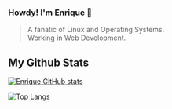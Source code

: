 ### Howdy! I'm Enrique 🐧

> <p > A fanatic of  Linux and Operating Systems. <br />
> Working in Web Development. </p>

 ## My Github Stats

[![Enrique GitHub stats](https://github-readme-stats.vercel.app/api?username=EnriqueLion&count_private=true&show_icons=true&theme=vue-dark)](https://github.com/EnriqueLion)

[![Top Langs](https://github-readme-stats.vercel.app/api/top-langs/?username=EnriqueLion&langs_count=8&layout=compact&theme=vue-dark)](https://github.com/EnriqueLion)

 
<!--
**EnriqueLion/EnriqueLion** is a ✨ _special_ ✨ repository because its `README.md` (this file) appears on your GitHub profile.

Here are some ideas to get you started:

- 🔭 I’m currently working on ...
- 🌱 I’m currently learning ...
- 👯 I’m looking to collaborate on ...
- 🤔 I’m looking for help with ...
- 💬 Ask me about ...
- 📫 How to reach me: ...
- 😄 Pronouns: ...
- ⚡ Fun fact: ...
-->
